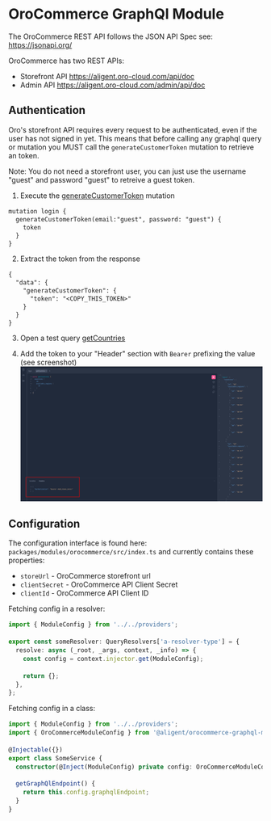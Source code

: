 # OroCommerce GraphQl Module

The OroCommerce REST API follows the JSON API Spec see: https://jsonapi.org/

OroCommerce has two REST APIs:

- Storefront API https://aligent.oro-cloud.com/api/doc
- Admin API https://aligent.oro-cloud.com/admin/api/doc

## Authentication
Oro's storefront API requires every request to be authenticated, even if the user has not signed in yet. This means that before calling any graphql query or mutation you MUST call the `generateCustomerToken` mutation to retrieve an token.

Note: You do not need a storefront user, you can just use the username "guest" and password "guest" to retreive a guest token.

1. Execute the [generateCustomerToken](https://localhost:4000/graphql?query=mutation+login+%7B%0A++generateCustomerToken%28email%3A+%22guest%22%2C+password%3A+%22guest%22%29+%7B%0A++++token%0A++%7D%0A%7D) mutation 
```
mutation login {
  generateCustomerToken(email:"guest", password: "guest") {
    token
  }
}
```

2. Extract the token from the response
```
{
  "data": {
    "generateCustomerToken": {
      "token": "<COPY_THIS_TOKEN>"
    }
  }
}
```

3. Open a test query [getCountries](https://localhost:4000/graphql?query=query+getCountries+%7B%0A++countries+%7B%0A++++id%2C%0A++++available_regions+%7B%0A++++++id%0A++++%7D%0A++%7D%0A%7D)

4. Add the token to your "Header" section with `Bearer` prefixing the value (see screenshot)
![Authorization](docs/auth.png "Authorization Header")


## Configuration

The configuration interface is found here: `packages/modules/orocommerce/src/index.ts` and currently contains these properties:

- `storeUrl` - OroCommerce storefront url
- `clientSecret` - OroCommerce API Client Secret
- `clientId` - OroCommerce API Client ID

Fetching config in a resolver:

```typescript
import { ModuleConfig } from '../../providers';

export const someResolver: QueryResolvers['a-resolver-type'] = {
  resolve: async (_root, _args, context, _info) => {
    const config = context.injector.get(ModuleConfig);

    return {};
  },
};
```

Fetching config in a class:

```typescript
import { ModuleConfig } from '../../providers';
import { OroCommerceModuleConfig } from '@aligent/orocommerce-graphql-module';

@Injectable({})
export class SomeService {
  constructor(@Inject(ModuleConfig) private config: OroCommerceModuleConfig) {}

  getGraphQlEndpoint() {
    return this.config.graphqlEndpoint;
  }
}
```
